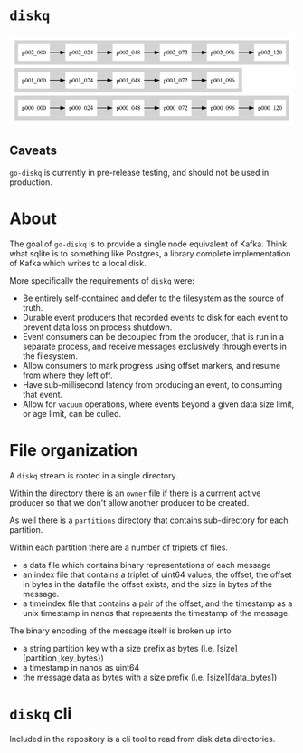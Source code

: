 `diskq`
=======

![Diagram](https://github.com/wcharczuk/go-diskq/blob/main/_assets/hero.png)

## Caveats

`go-diskq` is currently in pre-release testing, and should not be used in production.

# About

The goal of `go-diskq` is to provide a single node equivalent of Kafka. Think what sqlite is to something like Postgres, a library complete implementation of Kafka which writes to a local disk.

More specifically the requirements of `diskq` were:
- Be entirely self-contained and defer to the filesystem as the source of truth.
- Durable event producers that recorded events to disk for each event to prevent data loss on process shutdown.
- Event consumers can be decoupled from the producer, that is run in a separate process, and receive messages exclusively through events in the filesystem.
- Allow consumers to mark progress using offset markers, and resume from where they left off.
- Have sub-millisecond latency from producing an event, to consuming that event.
- Allow for `vacuum` operations, where events beyond a given data size limit, or age limit, can be culled.

# File organization

A `diskq` stream is rooted in a single directory.

Within the directory there is an `owner` file if there is a currrent active producer so that we don't allow another producer to be created.

As well there is a `partitions` directory that contains sub-directory for each partition.

Within each partition there are a number of triplets of files.
- a data file which contains binary representations of each message
- an index file that contains a triplet of uint64 values, the offset, the offset in bytes in the datafile the offset exists, and the size in bytes of the message.
- a timeindex file that contains a pair of the offset, and the timestamp as a unix timestamp in nanos that represents the timestamp of the message.

The binary encoding of the message itself is broken up into
- a string partition key with a size prefix as bytes (i.e. [size][partition_key_bytes})
- a timestamp in nanos as uint64
- the message data as bytes with a size prefix (i.e. [size][data_bytes])

# `diskq` cli

Included in the repository is a cli tool to read from disk data directories.
